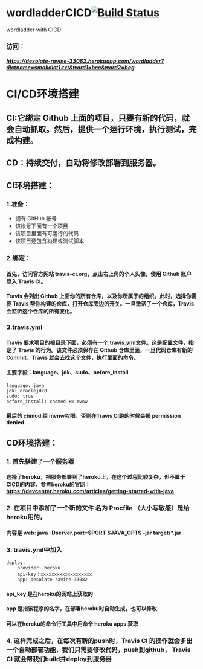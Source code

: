 # wordladderCICD[![Build Status](https://travis-ci.org/FJJLeon/wordladderCICD.svg?branch=master)](https://travis-ci.org/FJJLeon/wordladderCICD)
wordladder with CICD
### 访问：
##### https://desolate-ravine-33082.herokuapp.com/wordladder?dictname=smalldict1.txt&word1=bee&word2=bog

# CI/CD环境搭建
## CI:它绑定 Github 上面的项目，只要有新的代码，就会自动抓取。然后，提供一个运行环境，执行测试，完成构建。
## CD：持续交付，自动将修改部署到服务器。
## CI环境搭建：
### 1.准备：
- 拥有 GitHub 帐号
- 该帐号下面有一个项目
- 该项目里面有可运行的代码
- 该项目还包含构建或测试脚本
### 2.绑定：
#### 首先，访问官方网站 travis-ci.org，点击右上角的个人头像，使用 Github 账户登入 Travis CI。
#### Travis 会列出 Github 上面你的所有仓库，以及你所属于的组织。此时，选择你需要 Travis 帮你构建的仓库，打开仓库旁边的开关。一旦激活了一个仓库，Travis 会监听这个仓库的所有变化。
### 3.travis.yml
#### Travis 要求项目的根目录下面，必须有一个.travis.yml文件。这是配置文件，指定了 Travis 的行为。该文件必须保存在 Github 仓库里面，一旦代码仓库有新的 Commit，Travis 就会去找这个文件，执行里面的命令。
#### 主要字段：language、jdk、sudo、before_install

    language: java  
    jdk: oraclejdk8  
    sudo: true  
    before_install: chomed +x mvnw  

#### 最后的 chmod 给 mvnw权限，否则在Travis CI跑的时候会报 permission denied

## CD环境搭建：
### 1. 首先搭建了一个服务器
#### 选择了heroku，把服务部署到了heroku上，在这个过程比较复杂，但不属于CICD的内容，参考heroku的官网：https://devcenter.heroku.com/articles/getting-started-with-java
### 2. 在项目中添加了一个新的文件 名为 Procfile （大小写敏感）是给heroku用的，
#### 内容是 web: java -Dserver.port=$PORT $JAVA_OPTS -jar target/*.jar
### 3. travis.yml中加入

    deploy:  
        provider: heroku  
        api-key：xxxxxxxxxxxxxxxxxxx  
        app: desolate-ravine-33082  

#### api_key 是在heroku的网站上获取的
#### app 是指该程序的名字，在部署heroku时自动生成，也可以修改
#### 可以在heroku的命令行工具中用命令 heroku apps 获取
### 4. 这样完成之后，在每次有新的push时，Travis CI 的操作就会多出一个自动部署功能，我们只需要修改代码，push到github， Travis CI 就会帮我们build并deploy到服务器
